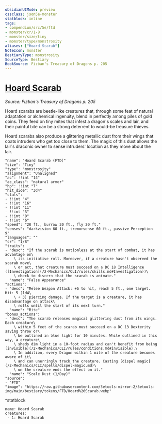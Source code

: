 ```yaml
---
obsidianUIMode: preview
cssclass: json5e-monster
statblock: inline
tags:
- compendium/src/5e/ftd
- monster/cr/1-8
- monster/size/tiny
- monster/type/monstrosity
aliases: ["Hoard Scarab"]
NoteIcon: monster
BestiaryType: monstrosity
SourceType: Bestiary
BookSource: Fizban's Treasury of Dragons p. 205
---
```

# [Hoard Scarab](2-Mechanics/CLI/bestiary/monstrosity/hoard-scarab-ftd.md)
*Source: Fizban's Treasury of Dragons p. 205*  

Hoard scarabs are beetle-like creatures that, through some feat of natural adaptation or alchemical ingenuity, blend in perfectly among piles of gold coins. They feed on tiny mites that infest a dragon's scales and lair, and their painful bite can be a strong deterrent to would-be treasure thieves.

Hoard scarabs also produce a glittering metallic dust from their wings that coats intruders who get too close to them. The magic of this dust allows the lair's draconic owner to sense intruders' location as they move about the lair.

```statblock
"name": "Hoard Scarab (FTD)"
"size": "Tiny"
"type": "monstrosity"
"alignment": "Unaligned"
"ac": !!int "14"
"ac_class": "natural armor"
"hp": !!int "7"
"hit_dice": "3d4"
"stats":
- !!int "4"
- !!int "16"
- !!int "11"
- !!int "3"
- !!int "8"
- !!int "6"
"speed": "20 ft., burrow 20 ft., fly 20 ft."
"senses": "darkvision 60 ft., tremorsense 60 ft., passive Perception 9"
"languages": ""
"cr": "1/8"
"traits":
- "desc": "If the scarab is motionless at the start of combat, it has advantage on\
    \ its initiative roll. Moreover, if a creature hasn't observed the scarab move\
    \ or act, that creature must succeed on a DC 18 Intelligence ([Investigation](/2-Mechanics/CLI/rules/skills.md#Investigation))\
    \ check to discern that the scarab is animate."
  "name": "False Appearance"
"actions":
- "desc": "Melee Weapon Attack: +5 to hit, reach 5 ft., one target. Hit: 5 (1d4\
    \ + 3) piercing damage. If the target is a creature, it has disadvantage on attack\
    \ rolls until the start of its next turn."
  "name": "Bite"
"bonus_actions":
- "desc": "The scarab releases magical glittering dust from its wings. Each creature\
    \ within 5 feet of the scarab must succeed on a DC 13 Dexterity saving throw or\
    \ be outlined in blue light for 10 minutes. While outlined in this way, a creature\
    \ sheds dim light in a 10-foot radius and can't benefit from being [invisible](/2-Mechanics/CLI/rules/conditions.md#invisible).\
    \ In addition, every Dragon within 1 mile of the creature becomes aware of it\
    \ and can unerringly track the creature. Casting [dispel magic](/2-Mechanics/CLI/spells/dispel-magic.md)\
    \ on the creature ends the effect on it."
  "name": "Scale Dust (1/Day)"
"source":
- "FTD"
"image": "https://raw.githubusercontent.com/5etools-mirror-2/5etools-img/main/bestiary/tokens/FTD/Hoard%20Scarab.webp"
```
^statblock

```encounter-table
name: Hoard Scarab
creatures:
 - 1: Hoard Scarab
```